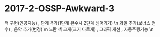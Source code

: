 # 2017-2-OSSP-Awkward-3

적 구현(인공지능) , 단계 추가(1단계 완수시 2단계 넘어가기) \n
과일 추가(보너스 점수) , 음악 추가(변경) \n
노란 색 크게(크기 다르게) , 그래픽 개선 , 자동주행기능     \n
